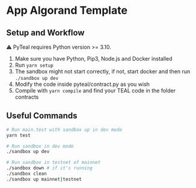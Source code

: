 # App Algorand Template

## Setup and Workflow
⚠️ PyTeal requires Python version >= 3.10.
1. Make sure you have Python, Pip3, Node.js and Docker installed
2. Run `yarn setup`
3. The sandbox might not start correctly, if not, start docker and then run `./sandbox up dev`
4. Modify the code inside pyteal/contract.py as you wish
5. Compile with `yarn compile` and find your TEAL code in the folder contracts

## Useful Commands

```Bash
# Run main.test with sandbox up in dev mode
yarn test

# Run sandbox in dev mode
./sandbox up dev

# Run sandbox in testnet of mainnet
./sandbox down # if it's running
./sandbox clean
./sandbox up mainnet|testnet
```
